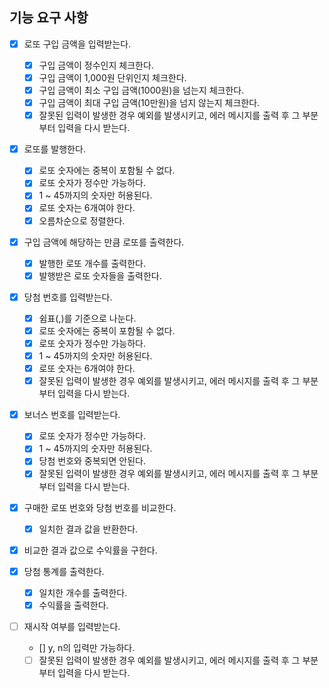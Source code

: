 ## 기능 요구 사항

- [x] 로또 구입 금액을 입력받는다.

  - [x] 구입 금액이 정수인지 체크한다.
  - [x] 구입 금액이 1,000원 단위인지 체크한다.
  - [x] 구입 금액이 최소 구입 금액(1000원)을 넘는지 체크한다.
  - [x] 구입 금액이 최대 구입 금액(10만원)을 넘지 않는지 체크한다.
  - [x] 잘못된 입력이 발생한 경우 예외를 발생시키고, 에러 메시지를 출력 후 그 부분부터 입력을 다시 받는다.

- [x] 로또를 발행한다.

  - [x] 로또 숫자에는 중복이 포함될 수 없다.
  - [x] 로또 숫자가 정수만 가능하다.
  - [x] 1 ~ 45까지의 숫자만 허용된다.
  - [x] 로또 숫자는 6개여야 한다.
  - [x] 오름차순으로 정렬한다.

- [x] 구입 금액에 해당하는 만큼 로또를 출력한다.

  - [x] 발행한 로또 개수를 출력한다.
  - [x] 발행받은 로또 숫자들을 출력한다.

- [x] 당첨 번호를 입력받는다.

  - [x] 쉼표(,)를 기준으로 나눈다.
  - [x] 로또 숫자에는 중복이 포함될 수 없다.
  - [x] 로또 숫자가 정수만 가능하다.
  - [x] 1 ~ 45까지의 숫자만 허용된다.
  - [x] 로또 숫자는 6개여야 한다.
  - [x] 잘못된 입력이 발생한 경우 예외를 발생시키고, 에러 메시지를 출력 후 그 부분부터 입력을 다시 받는다.

- [x] 보너스 번호를 입력받는다.

  - [x] 로또 숫자가 정수만 가능하다.
  - [x] 1 ~ 45까지의 숫자만 허용된다.
  - [x] 당첨 번호와 중복되면 안된다.
  - [x] 잘못된 입력이 발생한 경우 예외를 발생시키고, 에러 메시지를 출력 후 그 부분부터 입력을 다시 받는다.

- [x] 구매한 로또 번호와 당첨 번호를 비교한다.

  - [x] 일치한 결과 값을 반환한다.

- [x] 비교한 결과 값으로 수익률을 구한다.

- [x] 당첨 통계를 출력한다.

  - [x] 일치한 개수를 출력한다.
  - [x] 수익률을 출력한다.

- [ ] 재시작 여부를 입력받는다.
  - [] y, n의 입력만 가능하다.
  - [ ] 잘못된 입력이 발생한 경우 예외를 발생시키고, 에러 메시지를 출력 후 그 부분부터 입력을 다시 받는다.
